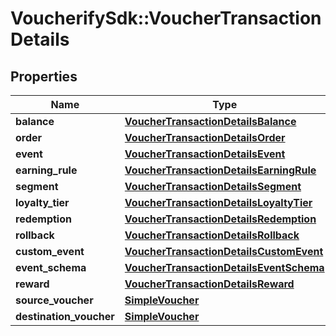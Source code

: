 # VoucherifySdk::VoucherTransactionDetails

## Properties

| Name | Type | Description | Notes |
| ---- | ---- | ----------- | ----- |
| **balance** | [**VoucherTransactionDetailsBalance**](VoucherTransactionDetailsBalance.md) |  | [optional] |
| **order** | [**VoucherTransactionDetailsOrder**](VoucherTransactionDetailsOrder.md) |  | [optional] |
| **event** | [**VoucherTransactionDetailsEvent**](VoucherTransactionDetailsEvent.md) |  | [optional] |
| **earning_rule** | [**VoucherTransactionDetailsEarningRule**](VoucherTransactionDetailsEarningRule.md) |  | [optional] |
| **segment** | [**VoucherTransactionDetailsSegment**](VoucherTransactionDetailsSegment.md) |  | [optional] |
| **loyalty_tier** | [**VoucherTransactionDetailsLoyaltyTier**](VoucherTransactionDetailsLoyaltyTier.md) |  | [optional] |
| **redemption** | [**VoucherTransactionDetailsRedemption**](VoucherTransactionDetailsRedemption.md) |  | [optional] |
| **rollback** | [**VoucherTransactionDetailsRollback**](VoucherTransactionDetailsRollback.md) |  | [optional] |
| **custom_event** | [**VoucherTransactionDetailsCustomEvent**](VoucherTransactionDetailsCustomEvent.md) |  | [optional] |
| **event_schema** | [**VoucherTransactionDetailsEventSchema**](VoucherTransactionDetailsEventSchema.md) |  | [optional] |
| **reward** | [**VoucherTransactionDetailsReward**](VoucherTransactionDetailsReward.md) |  | [optional] |
| **source_voucher** | [**SimpleVoucher**](SimpleVoucher.md) |  | [optional] |
| **destination_voucher** | [**SimpleVoucher**](SimpleVoucher.md) |  | [optional] |

